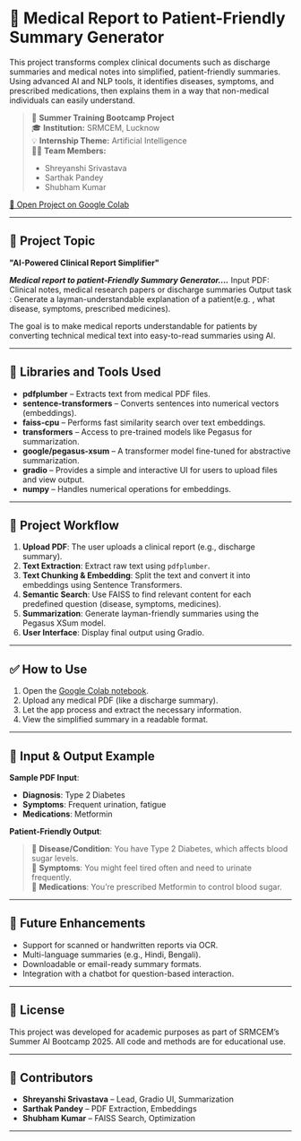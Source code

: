 # 🏥 Medical Report to Patient-Friendly Summary Generator

This project transforms complex clinical documents such as discharge summaries and medical notes into simplified, patient-friendly summaries. Using advanced AI and NLP tools, it identifies diseases, symptoms, and prescribed medications, then explains them in a way that non-medical individuals can easily understand.

> 📍 **Summer Training Bootcamp Project**  
> 🎓 **Institution:** SRMCEM, Lucknow  
> 💡 **Internship Theme:** Artificial Intelligence  
> 👨‍💻 **Team Members:**  
> - Shreyanshi Srivastava  
> - Sarthak Pandey  
> - Shubham Kumar  

[🔗 Open Project on Google Colab](https://colab.research.google.com/drive/1F0ax9YSadvLe1ZiGNKosFL1MhZYTpglr?usp=sharing)

---

## 📘 Project Topic

**"AI-Powered Clinical Report Simplifier"**  

***Medical report to patient-Friendly Summary Generator....***
 Input PDF: Clinical notes, medical research papers or discharge summaries
 Output task : Generate a layman-understandable explanation of a patient(e.g. , what disease, symptoms, prescribed medicines).
 
The goal is to make medical reports understandable for patients by converting technical medical text into easy-to-read summaries using AI.

---

## 🧰 Libraries and Tools Used

- **pdfplumber** – Extracts text from medical PDF files.
- **sentence-transformers** – Converts sentences into numerical vectors (embeddings).
- **faiss-cpu** – Performs fast similarity search over text embeddings.
- **transformers** – Access to pre-trained models like Pegasus for summarization.
- **google/pegasus-xsum** – A transformer model fine-tuned for abstractive summarization.
- **gradio** – Provides a simple and interactive UI for users to upload files and view output.
- **numpy** – Handles numerical operations for embeddings.

---

## 🧭 Project Workflow

1. **Upload PDF**: The user uploads a clinical report (e.g., discharge summary).
2. **Text Extraction**: Extract raw text using `pdfplumber`.
3. **Text Chunking & Embedding**: Split the text and convert it into embeddings using Sentence Transformers.
4. **Semantic Search**: Use FAISS to find relevant content for each predefined question (disease, symptoms, medicines).
5. **Summarization**: Generate layman-friendly summaries using the Pegasus XSum model.
6. **User Interface**: Display final output using Gradio.

---

## ✅ How to Use

1. Open the [Google Colab notebook](https://colab.research.google.com/drive/1F0ax9YSadvLe1ZiGNKosFL1MhZYTpglr?usp=sharing).
2. Upload any medical PDF (like a discharge summary).
3. Let the app process and extract the necessary information.
4. View the simplified summary in a readable format.

---

## 📌 Input & Output Example

**Sample PDF Input**:
- **Diagnosis**: Type 2 Diabetes
- **Symptoms**: Frequent urination, fatigue
- **Medications**: Metformin

**Patient-Friendly Output**:
> 🔹 **Disease/Condition**: You have Type 2 Diabetes, which affects blood sugar levels.  
> 🔹 **Symptoms**: You might feel tired often and need to urinate frequently.  
> 🔹 **Medications**: You’re prescribed Metformin to control blood sugar.

---

## 🚀 Future Enhancements

- Support for scanned or handwritten reports via OCR.
- Multi-language summaries (e.g., Hindi, Bengali).
- Downloadable or email-ready summary formats.
- Integration with a chatbot for question-based interaction.

---

## 📑 License

This project was developed for academic purposes as part of SRMCEM’s Summer AI Bootcamp 2025. All code and methods are for educational use.

---

## 👥 Contributors

- **Shreyanshi Srivastava** – Lead, Gradio UI, Summarization  
- **Sarthak Pandey** – PDF Extraction, Embeddings  
- **Shubham Kumar** – FAISS Search, Optimization  

---

